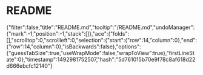 # README

{"filter":false,"title":"README.md","tooltip":"/README.md","undoManager":{"mark":-1,"position":-1,"stack":\[\]},"ace":{"folds":\[\],"scrolltop":0,"scrollleft":0,"selection":{"start":{"row":14,"column":0},"end":{"row":14,"column":0},"isBackwards":false},"options":{"guessTabSize":true,"useWrapMode":false,"wrapToView":true},"firstLineState":0},"timestamp":1492981752507,"hash":"5d761015b70e9f78c8af618d22d666ebcfc12140"}

